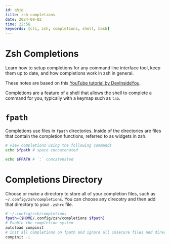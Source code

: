 ```yaml
---
id: qhjq
title: zsh completions
date: 2024-08-02
time: 22:56
keywords: [cli, zsh, completions, shell, bash] 
---
```


# Zsh Completions 

Learn how to setup completions for any command line interface tool, keep them
up to date, and how completions work in zsh in general. 

These notes are based on this [YouTube tutorial by DevInsideYou](https://youtu.be/BHxaUP0kz9w?si=XBmr1BPIoCNRhaM3). 

Completions are a feature of a shell that allows the shell to complete a command
for you, typically with a keymap such as `tab`. 

# `fpath`

Completions use files in `fpath` directories. Inside of the directories are files
that contain the completion functions, referred to as widgets in zsh. 

```bash
# view completions using the following commands
echo $fpath # space concatenated 

echo $FPATH # `:` concatenated
```

# Completions Directory 

Choose or make a directory to store all of your completion files, such as 
`~/.config/zsh/completions`.  You can choose any direcotry and then add that 
directory to your `.zshrc` file. 

```bash
# ~/.config/zsh/completions
fpath=($HOME/.config/zsh/completions $fpath)
# Enable the completion system
autoload compinit
# init all completions on fpath and ignore all insecure files and directories
compinit -i
```
































